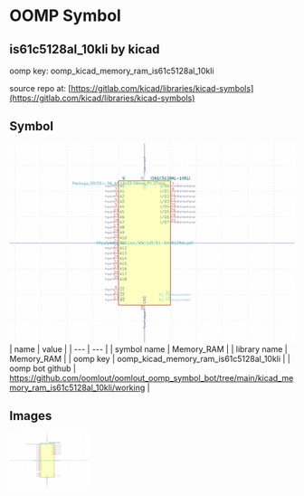 # OOMP Symbol  
## is61c5128al_10kli  by kicad  
  
oomp key: oomp_kicad_memory_ram_is61c5128al_10kli  
  
source repo at: [https://gitlab.com/kicad/libraries/kicad-symbols](https://gitlab.com/kicad/libraries/kicad-symbols)  
## Symbol  
  
[![working.png](working_600.png)](working.png)  
| name | value | 
| --- | --- | 
| symbol name | Memory_RAM | 
| library name | Memory_RAM | 
| oomp key | oomp_kicad_memory_ram_is61c5128al_10kli | 
| oomp bot github | https://github.com/oomlout/oomlout_oomp_symbol_bot/tree/main/kicad_memory_ram_is61c5128al_10kli/working | 
## Images  
  
[![working.png](working_140.png)](working.png)  
